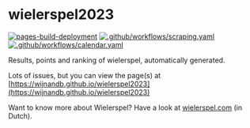 # wielerspel2023

[![pages-build-deployment](https://github.com/wijnandb/wielerspel2023/actions/workflows/pages/pages-build-deployment/badge.svg)](https://github.com/wijnandb/wielerspel2023/actions/workflows/pages/pages-build-deployment)
[![.github/workflows/scraping.yaml](https://github.com/wijnandb/wielerspel2023/actions/workflows/scraping.yaml/badge.svg)](https://github.com/wijnandb/wielerspel2023/actions/workflows/scraping.yaml)
[![.github/workflows/calendar.yaml](https://github.com/wijnandb/wielerspel2023/actions/workflows/calendar.yaml/badge.svg?branch=main)](https://github.com/wijnandb/wielerspel2023/actions/workflows/calendar.yaml)

Results, points and ranking of wielerspel, automatically generated.

Lots of issues, but you can view the page(s) at [https://wijnandb.github.io/wielerspel2023](https://wijnandb.github.io/wielerspel2023)

Want to know more about Wielerspel? Have a look at [wielerspel.com](https://wielerspel.com) (in Dutch).

